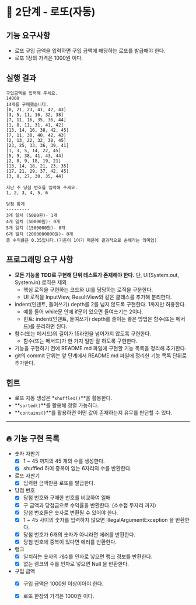 # 🚀 2단계 - 로또(자동)

## 기능 요구사항
- 로또 구입 금액을 입력하면 구입 금액에 해당하는 로또를 발급해야 한다.
- 로또 1장의 가격은 1000원 이다.

## 실행 결과

```
구입금액을 입력해 주세요.
14000
14개를 구매했습니다.
[8, 21, 23, 41, 42, 43]
[3, 5, 11, 16, 32, 38]
[7, 11, 16, 35, 36, 44]
[1, 8, 11, 31, 41, 42]
[13, 14, 16, 38, 42, 45]
[7, 11, 30, 40, 42, 43]
[2, 13, 22, 32, 38, 45]
[23, 25, 33, 36, 39, 41]
[1, 3, 5, 14, 22, 45]
[5, 9, 38, 41, 43, 44]
[2, 8, 9, 18, 19, 21]
[13, 14, 18, 21, 23, 35]
[17, 21, 29, 37, 42, 45]
[3, 8, 27, 30, 35, 44]

지난 주 당첨 번호를 입력해 주세요.
1, 2, 3, 4, 5, 6

당첨 통계
---------
3개 일치 (5000원)- 1개
4개 일치 (50000원)- 0개
5개 일치 (1500000원)- 0개
6개 일치 (2000000000원)- 0개
총 수익률은 0.35입니다.(기준이 1이기 때문에 결과적으로 손해라는 의미임)

```

## 프로그래밍 요구 사항

- **모든 기능을 TDD로 구현해 단위 테스트가 존재해야 한다.** 단, UI(System.out, System.in) 로직은 제외
    - 핵심 로직을 구현하는 코드와 UI를 담당하는 로직을 구분한다.
    - UI 로직을 InputView, ResultView와 같은 클래스를 추가해 분리한다.
- indent(인덴트, 들여쓰기) depth를 2를 넘지 않도록 구현한다. 1까지만 허용한다.
    - 예를 들어 while문 안에 if문이 있으면 들여쓰기는 2이다.
    - 힌트: indent(인덴트, 들여쓰기) depth를 줄이는 좋은 방법은 함수(또는 메서드)를 분리하면 된다.
- 함수(또는 메서드)의 길이가 15라인을 넘어가지 않도록 구현한다.
    - 함수(또는 메서드)가 한 가지 일만 잘 하도록 구현한다.
- 기능을 구현하기 전에 README.md 파일에 구현할 기능 목록을 정리해 추가한다.
- git의 commit 단위는 앞 단계에서 README.md 파일에 정리한 기능 목록 단위로 추가한다.

## 힌트

- 로또 자동 생성은 *`shuffled()`**을 활용한다.
- **`sorted()`**를 활용해 정렬 가능하다.
- **`contains()`**를 활용하면 어떤 값이 존재하는지 유무를 판단할 수 있다.

---

## 🔥 기능 구현 목록
- 숫자 자판기
  - [x] 1 ~ 45 까지의 45 개의 수를 생성한다.
  - [x] shuffled 하여 중복이 없는 6자리의 수를 반환한다.
- 로또 자판기
  - [x] 입력한 금액만큼 로또를 발급한다.
- 당첨 번호
  - [x] 당첨 번호와 구매한 번호를 비교하여 일매
  - [x] 구 금액과 당첨금으로 수익률을 반환한다. (소수점 두자리 까지)
  - [x] 당첨 번호들은 숫자로 변환될 수 있어야 한다.
  - [x] 1 ~ 45 사이의 숫자를 입력하지 않으면 IllegalArgumentException 을 반환한다.
  - [x] 당첨 번호가 6개의 숫자가 아니라면 에러를 반환한다.
  - [x] 당첨 번호에 중복이 있다면 에러를 반환한다.

- 랭크
  - [x] 일치하는 숫자의 개수를 인자로 넣으면 랭크 정보를 반환한다.
  - [x] 없는 랭크의 수를 인자로 넣으면 Null 을 반환한다.
- 구입 금액
  - [x] 구입 금액은 1000원 이상이어야 한다.
  - [x] 로또 한장의 가격은 1000원 이다.
  